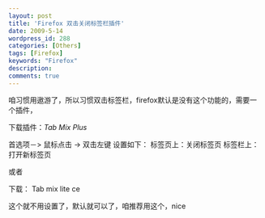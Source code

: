 ```yaml
---
layout: post
title: 'Firefox 双击关闭标签栏插件'
date: 2009-5-14
wordpress_id: 288
categories: [Others]
tags: [Firefox]
keywords: "Firefox"
description: 
comments: true
---
```


咱习惯用遨游了，所以习惯双击标签栏，firefox默认是没有这个功能的，需要一个插件，

下载插件：*Tab Mix Plus*

首选项－> 鼠标点击 -> 双击左键
设置如下：
标签页上：关闭标签页
标签栏上：打开新标签页

或者

下载： Tab mix lite ce

这个就不用设置了，默认就可以了，咱推荐用这个，nice